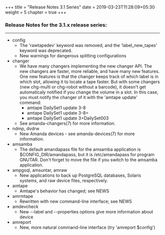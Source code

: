 +++
title = "Release Notes 3.1 Series"
date = 2019-03-23T11:28:09+05:30
weight = 5
chapter = true
+++

### Release Notes for the 3.1.x release series:
---
* config
  * The 'rawtapedev' keyword was removed, and the 'label_new_tapes' keyword was deprecated.
  * New warnings for dangerous splitting configurations
* changer
  * We have many changers implementing the new changer API. The new changers are faster, more reliable, and have many new   features. One new features is that the changer keeps track of which label is in which slot, allowing it to locate a     tape faster. But with some changers (new chg-multi or chg-robot without a barcode), it doesn't get automaticaly         notified if you change the volume in a slot. In this case, you must notify the changer of it with the 'amtape update'   command:
     * amtape DailySet1 update 3-8
     * amtape DailySet1 update 3-8=
     * amtape DailySet1 update 3=DailySet003
  * See amanda-changers(7) for more information.
* ndmp, dvdrw
  * New Amanda devices - see amanda-devices(7) for more information.
* amsamba
  * The default amandapass file for the amsamba application is $CONFIG_DIR/amandapass, but it is /etc/amandapass for        program GNUTAR. Don't forget to move the file if you switch to the amsamba application.
* ampgsql, amsuntar, amraw
  * New applications to back up PostgreSQL databases, Solaris systems, and raw device files, respectively.
* amtape
  * Amtape's behavior has changed; see NEWS
* amrmtape
  * Rewritten with new command-line interface; see NEWS
* amdevcheck
  * New --label and --properties options give more information about device
* amreport
  * New, more natural command-line interface (try 'amreport $config')